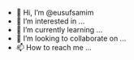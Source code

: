- 👋 Hi, I’m @eusufsamim
- 👀 I’m interested in ...
- 🌱 I’m currently learning ...
- 💞️ I’m looking to collaborate on ...
- 📫 How to reach me ...

<!---
eusufsamim/eusufsamim is a ✨ special ✨ repository because its `README.md` (this file) appears on your GitHub profile.
You can click the Preview link to take a look at your changes.
--->
